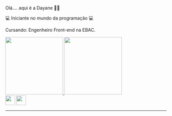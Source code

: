 Olá.... aqui é a Dayane 👋🏻

💻 Iniciante no mundo da programação 💻


Cursando: Engenheiro Front-end na EBAC.

<div >
<a href="https://github.com/dayaneglsantos">
<img height="180em" src="https://github-readme-stats.vercel.app/api/top-langs/?username=dayaneglsantos&layout=compact&langs_count=7&theme=dark"/>
<img height="180em" src="https://github-readme-stats.vercel.app/api?username=dayaneglsantos&show_icons=true&theme=dark&include_all_commits=true&count_private=true"/>
</div>


<div style="display: inline-block">
<a href="https://www.instagram.com/dayaneglsantos/" style="text-decoration: none">
    <img height="30" src="https://cdn-icons-png.flaticon.com/512/2111/2111463.png">
</a>
  
<a href="https://www.linkedin.com/in/dayaneglsantos/" style="text-decoration: none">
    <img height="30" src="https://cdn-icons-png.flaticon.com/512/3536/3536505.png">
</a>
</div>
<hr>
